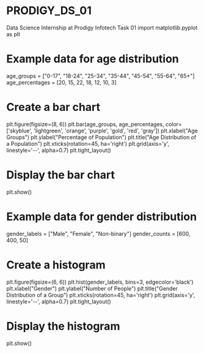 # PRODIGY_DS_01
Data Science Internship at Prodigy Infotech Task 01
import matplotlib.pyplot as plt

# Example data for age distribution
age_groups = ["0-17", "18-24", "25-34", "35-44", "45-54", "55-64", "65+"]
age_percentages = [20, 15, 22, 18, 12, 10, 3]

# Create a bar chart
plt.figure(figsize=(8, 6))
plt.bar(age_groups, age_percentages, color=['skyblue', 'lightgreen', 'orange', 'purple', 'gold', 'red', 'gray'])
plt.xlabel("Age Groups")
plt.ylabel("Percentage of Population")
plt.title("Age Distribution of a Population")
plt.xticks(rotation=45, ha='right')
plt.grid(axis='y', linestyle='--', alpha=0.7)
plt.tight_layout()

# Display the bar chart
plt.show()

# Example data for gender distribution
gender_labels = ["Male", "Female", "Non-binary"]
gender_counts = [600, 400, 50]

# Create a histogram
plt.figure(figsize=(6, 6))
plt.hist(gender_labels, bins=3, edgecolor='black')
plt.xlabel("Gender")
plt.ylabel("Number of People")
plt.title("Gender Distribution of a Group")
plt.xticks(rotation=45, ha='right')
plt.grid(axis='y', linestyle='--', alpha=0.7)
plt.tight_layout()

# Display the histogram
plt.show()

